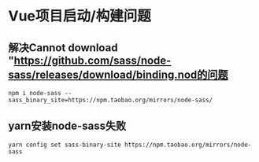 # Vue项目启动/构建问题

## 解决Cannot download "https://github.com/sass/node-sass/releases/download/binding.nod的问题

`npm i node-sass --sass_binary_site=https://npm.taobao.org/mirrors/node-sass/`



## yarn安装node-sass失败

`yarn config set sass-binary-site https://npm.taobao.org/mirrors/node-sass`

